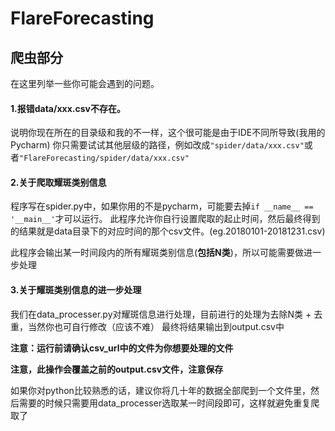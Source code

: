 # FlareForecasting
## 爬虫部分
在这里列举一些你可能会遇到的问题。

#### 1.报错data/xxx.csv不存在。
说明你现在所在的目录级和我的不一样，这个很可能是由于IDE不同所导致(我用的Pycharm)
你只需要试试其他层级的路径，例如改成```"spider/data/xxx.csv"```或者```"FlareForecasting/spider/data/xxx.csv"```

#### 2.关于爬取耀斑类别信息
程序写在spider.py中，如果你用的不是pycharm，可能要去掉```if __name__ == '__main__'```才可以运行。
此程序允许你自行设置爬取的起止时间，然后最终得到的结果就是data目录下的对应时间的那个csv文件。(eg.20180101-20181231.csv)

此程序会输出某一时间段内的所有耀斑类别信息(**包括N类**)，所以可能需要做进一步处理

#### 3.关于耀斑类别信息的进一步处理
我们在data_processer.py对耀斑信息进行处理，目前进行的处理为去除N类 + 去重，当然你也可自行修改（应该不难）
最终将结果输出到output.csv中

**注意：运行前请确认csv_url中的文件为你想要处理的文件**

**注意，此操作会覆盖之前的output.csv文件，注意保存**

如果你对python比较熟悉的话，建议你将几十年的数据全部爬到一个文件里，然后需要的时候只需要用data_processer选取某一时间段即可，这样就避免重复爬取了